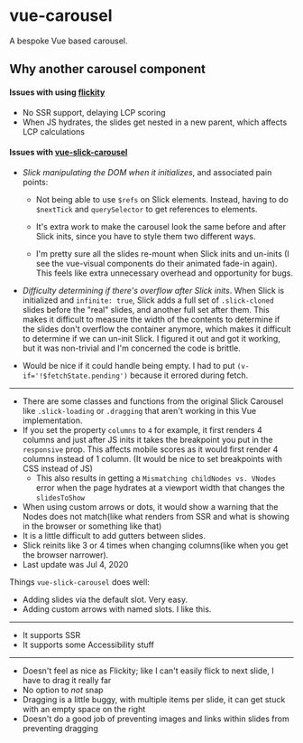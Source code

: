 # vue-carousel

A bespoke Vue based carousel.

## Why another carousel component

#### Issues with using [flickity](https://flickity.metafizzy.co/)

- No SSR support, delaying LCP scoring
- When JS hydrates, the slides get nested in a new parent, which affects LCP calculations

#### Issues with [vue-slick-carousel](https://github.com/gs-shop/vue-slick-carousel)

- *Slick manipulating the DOM when it initializes*, and associated pain points:

    - Not being able to use `$refs` on Slick elements.  Instead, having to do `$nextTick` and `querySelector` to get references to elements.

    - It's extra work to make the carousel look the same before and after Slick inits, since you have to style them two different ways.

    - I'm pretty sure all the slides re-mount when Slick inits and un-inits (I see the vue-visual components do their animated fade-in again).  This feels like extra unnecessary overhead and opportunity for bugs.

- *Difficulty determining if there's overflow after Slick inits*.  When Slick is initialized and `infinite: true`, Slick adds a full set of `.slick-cloned` slides before the "real" slides, and another full set after them.  This makes it difficult to measure the width of the contents to determine if the slides don't overflow the container anymore, which makes it difficult to determine if we can un-init Slick.  I figured it out and got it working, but it was non-trivial and I'm concerned the code is brittle.

- Would be nice if it could handle being empty.  I had to put `(v-if='!$fetchState.pending')` because it errored during fetch.

-----

- There are some classes and functions from the original Slick Carousel like `.slick-loading` or `.dragging` that aren't working in this Vue implementation. 
- If you set the property `columns` to `4` for example, it first renders 4 columns and just after JS inits it takes the breakpoint you put in the `responsive` prop. This affects mobile scores as it would first render 4 columns instead of 1 column. (It would be nice to set breakpoints with CSS instead of JS)
  - This also results in getting a `Mismatching childNodes vs. VNodes` error when the page hydrates at a viewport width that changes the `slidesToShow`
- When using custom arrows or dots, it would show a warning that the Nodes does not match(like what renders from SSR and what is showing in the browser or something like that)
- It is a little difficult to add gutters between slides.
- Slick reinits like 3 or 4 times when changing columns(like when you get the browser narrower).
- Last update was Jul 4, 2020


Things `vue-slick-carousel` does well:

- Adding slides via the default slot.  Very easy.
- Adding custom arrows with named slots.  I like this.

----
- It supports SSR
- It supports some Accessibility stuff

----

- Doesn't feel as nice as Flickity; like I can't easily flick to next slide, I have to drag it really far
- No option to _not_ snap
- Dragging is a little buggy, with multiple items per slide, it can get stuck with an empty space on the right
- Doesn't do a good job of preventing images and links within slides from preventing dragging
